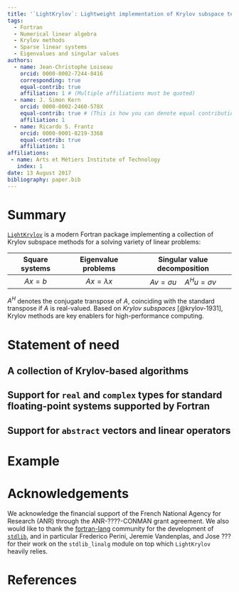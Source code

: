```yaml
---
title: '`LightKrylov`: Lightweight implementation of Krylov subspace techniques in modern Fortran'
tags:
  - Fortran
  - Numerical linear algebra
  - Krylov methods
  - Sparse linear systems
  - Eigenvalues and singular values
authors:
  - name: Jean-Christophe Loiseau
    orcid: 0000-0002-7244-8416
    corresponding: true
    equal-contrib: true
    affiliation: 1 # (Multiple affiliations must be quoted)
  - name: J. Simon Kern
    orcid: 0000-0002-2460-578X
    equal-contrib: true # (This is how you can denote equal contributions between multiple authors)
    affiliation: 1
  - name: Ricardo S. Frantz
    orcid: 0000-0001-8219-3368
    equal-contrib: true
    affiliation: 1
affiliations:
 - name: Arts et Métiers Institute of Technology
   index: 1
date: 13 August 2017
bibliography: paper.bib
---
```


# Summary

[`LightKrylov`](https://github.com/nekStab/LightKrylov) is a modern Fortran package implementing a collection of Krylov subspace methods for a solving variety of linear problems:

| Square systems   | Eigenvalue problems | Singular value decomposition           |
| :--------------: | :-----------------: | :------------------------------------: |
| $Ax = b$         | $Ax = \lambda x$    | $Av = \sigma u \quad A^H u = \sigma v$ |

$A^H$ denotes the conjugate transpose of $A$, coinciding with the standard transpose if $A$ is real-valued. Based on *Krylov subspaces* [@krylov-1931], Krylov methods are key enablers for high-performance computing.

# Statement of need

## A collection of Krylov-based algorithms

## Support for `real` and `complex` types for standard floating-point systems supported by Fortran

## Support for `abstract` vectors and linear operators

# Example

<!-- # Citations -->
<!---->
<!-- Citations to entries in paper.bib should be in -->
<!-- [rMarkdown](http://rmarkdown.rstudio.com/authoring_bibliographies_and_citations.html) -->
<!-- format. -->
<!---->
<!-- If you want to cite a software repository URL (e.g. something on GitHub without a preferred -->
<!-- citation) then you can do it with the example BibTeX entry below for @fidgit. -->
<!---->
<!-- For a quick reference, the following citation commands can be used: -->
<!-- - `@author:2001`  ->  "Author et al. (2001)" -->
<!-- - `[@author:2001]` -> "(Author et al., 2001)" -->
<!-- - `[@author1:2001; @author2:2001]` -> "(Author1 et al., 2001; Author2 et al., 2002)" -->
<!---->
<!-- # Figures -->
<!---->
<!-- Figures can be included like this: -->
<!-- ![Caption for example figure.\label{fig:example}](figure.png) -->
<!-- and referenced from text using \autoref{fig:example}. -->
<!---->
<!-- Figure sizes can be customized by adding an optional second parameter: -->
<!-- ![Caption for example figure.](figure.png){ width=20% } -->

# Acknowledgements

We acknowledge the financial support of the French National Agency for Research (ANR) through the ANR-????-CONMAN grant agreement. We also would like to thank the [fortran-lang](https://fortran-lang.org/) community for the development of [`stdlib`](https://stdlib.fortran-lang.org/), and in particular Frederico Perini, Jeremie Vandenplas, and Jose ??? for their work on the `stdlib_linalg` module on top which `LightKrylov` heavily relies.

# References
